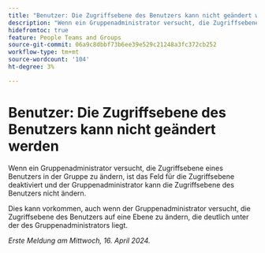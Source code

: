 ```yaml
---
title: "Benutzer: Die Zugriffsebene des Benutzers kann nicht geändert werden"
description: "Wenn ein Gruppenadministrator versucht, die Zugriffsebene eines Benutzers in der Gruppe zu ändern, ist das Feld für die Zugriffsebene deaktiviert und der Gruppenadministrator kann die Zugriffsebene des Benutzers nicht ändern."
hidefromtoc: true
feature: People Teams and Groups
source-git-commit: 06a9c8dbbf73b6ee39e529c21248a3fc372cb252
workflow-type: tm+mt
source-wordcount: '104'
ht-degree: 3%

---
```



# Benutzer: Die Zugriffsebene des Benutzers kann nicht geändert werden

Wenn ein Gruppenadministrator versucht, die Zugriffsebene eines Benutzers in der Gruppe zu ändern, ist das Feld für die Zugriffsebene deaktiviert und der Gruppenadministrator kann die Zugriffsebene des Benutzers nicht ändern.

Dies kann vorkommen, auch wenn der Gruppenadministrator versucht, die Zugriffsebene des Benutzers auf eine Ebene zu ändern, die deutlich unter der des Gruppenadministrators liegt.

_Erste Meldung am Mittwoch, 16. April 2024._
